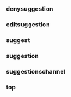 <div>

### denysuggestion



</div>

<div>

### editsuggestion



</div>

<div>

### suggest



</div>

<div>

### suggestion



</div>

<div>

### suggestionschannel



</div>

<div>

### top



</div>